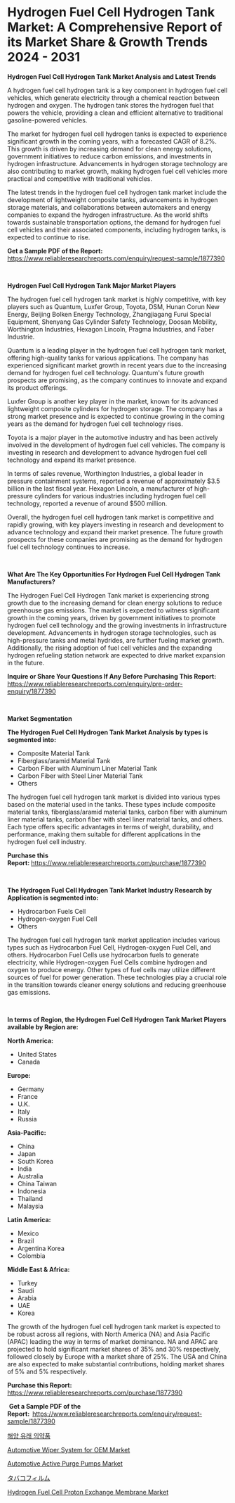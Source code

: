 <p><h1>Hydrogen Fuel Cell Hydrogen Tank Market: A Comprehensive Report of its Market Share & Growth Trends 2024 - 2031</h1></p><p><strong>Hydrogen Fuel Cell Hydrogen Tank Market Analysis and Latest Trends</strong></p>
<p><p>A hydrogen fuel cell hydrogen tank is a key component in hydrogen fuel cell vehicles, which generate electricity through a chemical reaction between hydrogen and oxygen. The hydrogen tank stores the hydrogen fuel that powers the vehicle, providing a clean and efficient alternative to traditional gasoline-powered vehicles.</p><p>The market for hydrogen fuel cell hydrogen tanks is expected to experience significant growth in the coming years, with a forecasted CAGR of 8.2%. This growth is driven by increasing demand for clean energy solutions, government initiatives to reduce carbon emissions, and investments in hydrogen infrastructure. Advancements in hydrogen storage technology are also contributing to market growth, making hydrogen fuel cell vehicles more practical and competitive with traditional vehicles.</p><p>The latest trends in the hydrogen fuel cell hydrogen tank market include the development of lightweight composite tanks, advancements in hydrogen storage materials, and collaborations between automakers and energy companies to expand the hydrogen infrastructure. As the world shifts towards sustainable transportation options, the demand for hydrogen fuel cell vehicles and their associated components, including hydrogen tanks, is expected to continue to rise.</p></p>
<p><strong>Get a Sample PDF of the Report:&nbsp;</strong> <a href="https://www.reliableresearchreports.com/enquiry/request-sample/1877390">https://www.reliableresearchreports.com/enquiry/request-sample/1877390</a></p>
<p>&nbsp;</p>
<p><strong>Hydrogen Fuel Cell Hydrogen Tank Major Market Players</strong></p>
<p><p>The hydrogen fuel cell hydrogen tank market is highly competitive, with key players such as Quantum, Luxfer Group, Toyota, DSM, Hunan Corun New Energy, Beijing Bolken Energy Technology, Zhangjiagang Furui Special Equipment, Shenyang Gas Cylinder Safety Technology, Doosan Mobility, Worthington Industries, Hexagon Lincoln, Pragma Industries, and Faber Industrie.</p><p>Quantum is a leading player in the hydrogen fuel cell hydrogen tank market, offering high-quality tanks for various applications. The company has experienced significant market growth in recent years due to the increasing demand for hydrogen fuel cell technology. Quantum's future growth prospects are promising, as the company continues to innovate and expand its product offerings.</p><p>Luxfer Group is another key player in the market, known for its advanced lightweight composite cylinders for hydrogen storage. The company has a strong market presence and is expected to continue growing in the coming years as the demand for hydrogen fuel cell technology rises.</p><p>Toyota is a major player in the automotive industry and has been actively involved in the development of hydrogen fuel cell vehicles. The company is investing in research and development to advance hydrogen fuel cell technology and expand its market presence.</p><p>In terms of sales revenue, Worthington Industries, a global leader in pressure containment systems, reported a revenue of approximately $3.5 billion in the last fiscal year. Hexagon Lincoln, a manufacturer of high-pressure cylinders for various industries including hydrogen fuel cell technology, reported a revenue of around $500 million.</p><p>Overall, the hydrogen fuel cell hydrogen tank market is competitive and rapidly growing, with key players investing in research and development to advance technology and expand their market presence. The future growth prospects for these companies are promising as the demand for hydrogen fuel cell technology continues to increase.</p></p>
<p>&nbsp;</p>
<p><strong>What Are The Key Opportunities For Hydrogen Fuel Cell Hydrogen Tank Manufacturers?</strong></p>
<p><p>The Hydrogen Fuel Cell Hydrogen Tank market is experiencing strong growth due to the increasing demand for clean energy solutions to reduce greenhouse gas emissions. The market is expected to witness significant growth in the coming years, driven by government initiatives to promote hydrogen fuel cell technology and the growing investments in infrastructure development. Advancements in hydrogen storage technologies, such as high-pressure tanks and metal hydrides, are further fueling market growth. Additionally, the rising adoption of fuel cell vehicles and the expanding hydrogen refueling station network are expected to drive market expansion in the future.</p></p>
<p><strong>Inquire or Share Your Questions If Any Before Purchasing This Report:</strong> <a href="https://www.reliableresearchreports.com/enquiry/pre-order-enquiry/1877390">https://www.reliableresearchreports.com/enquiry/pre-order-enquiry/1877390</a></p>
<p>&nbsp;</p>
<p><strong>Market Segmentation</strong></p>
<p><strong>The Hydrogen Fuel Cell Hydrogen Tank Market Analysis by types is segmented into:</strong></p>
<p><ul><li>Composite Material Tank</li><li>Fiberglass/aramid Material Tank</li><li>Carbon Fiber with Aluminum Liner Material Tank</li><li>Carbon Fiber with Steel Liner Material Tank</li><li>Others</li></ul></p>
<p><p>The hydrogen fuel cell hydrogen tank market is divided into various types based on the material used in the tanks. These types include composite material tanks, fiberglass/aramid material tanks, carbon fiber with aluminum liner material tanks, carbon fiber with steel liner material tanks, and others. Each type offers specific advantages in terms of weight, durability, and performance, making them suitable for different applications in the hydrogen fuel cell industry.</p></p>
<p><strong>Purchase this Report:&nbsp;</strong><a href="https://www.reliableresearchreports.com/purchase/1877390">https://www.reliableresearchreports.com/purchase/1877390</a></p>
<p>&nbsp;</p>
<p><strong>The Hydrogen Fuel Cell Hydrogen Tank Market Industry Research by Application is segmented into:</strong></p>
<p><ul><li>Hydrocarbon Fuels Cell</li><li>Hydrogen-oxygen Fuel Cell</li><li>Others</li></ul></p>
<p><p>The hydrogen fuel cell hydrogen tank market application includes various types such as Hydrocarbon Fuel Cell, Hydrogen-oxygen Fuel Cell, and others. Hydrocarbon Fuel Cells use hydrocarbon fuels to generate electricity, while Hydrogen-oxygen Fuel Cells combine hydrogen and oxygen to produce energy. Other types of fuel cells may utilize different sources of fuel for power generation. These technologies play a crucial role in the transition towards cleaner energy solutions and reducing greenhouse gas emissions.</p></p>
<p>&nbsp;</p>
<p><strong>In terms of Region, the Hydrogen Fuel Cell Hydrogen Tank Market Players available by Region are:</strong></p>
<p>
    <p> <strong> North America: </strong>
        <ul>
            <li>United States</li>
            <li>Canada</li>
        </ul>
        </p> 
    <p> <strong> Europe: </strong>
        <ul>
            <li>Germany</li>
            <li>France</li>
            <li>U.K.</li>
            <li>Italy</li>
            <li>Russia</li>
        </ul>
        </p> 
    <p> <strong> Asia-Pacific: </strong>
        <ul>
            <li>China</li>
            <li>Japan</li>
            <li>South Korea</li>
            <li>India</li>
            <li>Australia</li>
            <li>China Taiwan</li>
            <li>Indonesia</li>
            <li>Thailand</li>
            <li>Malaysia</li>
        </ul>
        </p> 
    <p> <strong> Latin America: </strong>
        <ul>
            <li>Mexico</li>
            <li>Brazil</li>
            <li>Argentina Korea</li>
            <li>Colombia</li>
        </ul>
        </p> 
    <p> <strong> Middle East & Africa: </strong>
        <ul>
            <li>Turkey</li>
            <li>Saudi</li>
            <li>Arabia</li>
            <li>UAE</li>
            <li>Korea</li>
        </ul>
    </p>
    </p>
<p><p>The growth of the hydrogen fuel cell hydrogen tank market is expected to be robust across all regions, with North America (NA) and Asia Pacific (APAC) leading the way in terms of market dominance. NA and APAC are projected to hold significant market shares of 35% and 30% respectively, followed closely by Europe with a market share of 25%. The USA and China are also expected to make substantial contributions, holding market shares of 5% and 5% respectively.</p></p>
<p><strong>Purchase this Report: </strong><a href="https://www.reliableresearchreports.com/purchase/1877390">https://www.reliableresearchreports.com/purchase/1877390</a></p>
<p>&nbsp;<strong>Get a Sample PDF of the Report:&nbsp;&nbsp;</strong><a href="https://www.reliableresearchreports.com/enquiry/request-sample/1877390">https://www.reliableresearchreports.com/enquiry/request-sample/1877390</a></p>
<p><strong></strong></p>
<p><p><a href="https://github.com/TrevorKruvalis5678/Market-Research-Report-List-1/blob/main/295804015822.md">해양 유래 의약품</a></p><p><a href="https://issuu.com/reportprime-2/docs/automotive-wiper-system-for-oem-market-size-2030.p">Automotive Wiper System for OEM Market</a></p><p><a href="https://issuu.com/reportprime-2/docs/automotive-active-purge-pumps-market-size-2030.ppt">Automotive Active Purge Pumps Market</a></p><p><a href="https://github.com/avwofrml53535/Market-Research-Report-List-1/blob/main/678850716990.md">タバコフィルム</a></p><p><a href="https://github.com/mbisetmhermsr/Market-Research-Report-List-1/blob/main/hydrogen-fuel-cell-proton-exchange-membrane-market.md">Hydrogen Fuel Cell Proton Exchange Membrane Market</a></p></p>